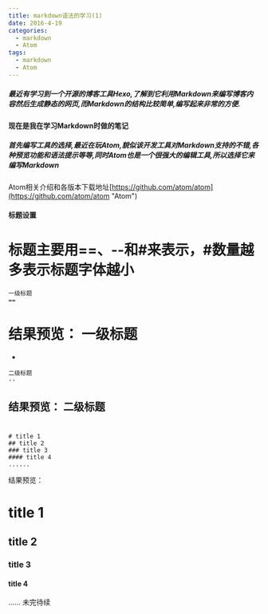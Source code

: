 ```yaml
---
title: markdown语法的学习(1)
date: 2016-4-19
categories:
  - markdown
  - Atom
tags:
  - markdown
  - Atom
---
```

##### 最近有学习到一个开源的博客工具Hexo,了解到它利用Markdown来编写博客内容然后生成静态的网页,而Markdown的结构比较简单,编写起来非常的方便.
#### 现在是我在学习Markdown时做的笔记

##### 首先编写工具的选择,最近在玩Atom,貌似该开发工具对Markdown支持的不错,各种预览功能和语法提示等等,同时Atom也是一个很强大的编辑工具,所以选择它来编写Markdown
Atom相关介绍和各版本下载地址[https://github.com/atom/atom](https://github.com/atom/atom "Atom")


#### 标题设置
标题主要用==、--和#来表示，#数量越多表示标题字体越小
=
```
一级标题
==
```
结果预览：
一级标题
==
-

```
二级标题
--
```
结果预览：
二级标题
--
#
```
# title 1
## title 2
### title 3
#### title 4
......
```
结果预览：
# title 1
## title 2
### title 3
#### title 4
......
未完待续

